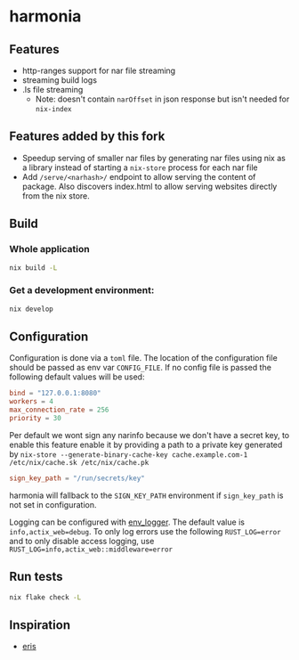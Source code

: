 # harmonia

## Features

- http-ranges support for nar file streaming
- streaming build logs
- .ls file streaming
  - Note: doesn't contain `narOffset` in json response but isn't needed for
    `nix-index`
    
## Features added by this fork

- Speedup serving of smaller nar files by generating nar files using nix as a library instead of starting
  a `nix-store` process for each nar file
- Add `/serve/<narhash>/` endpoint to allow serving the content of package. 
  Also discovers index.html to allow serving websites directly from the nix store.

## Build

### Whole application

```bash
nix build -L
```

### Get a development environment:

``` bash
nix develop
```

## Configuration

Configuration is done via a `toml` file. The location of the configuration file
should be passed as env var `CONFIG_FILE`. If no config file is passed the
following default values will be used:

```toml
bind = "127.0.0.1:8080"
workers = 4
max_connection_rate = 256
priority = 30
```

Per default we wont sign any narinfo because we don't have a secret key, to
enable this feature enable it by providing a path to a private key generated by
`nix-store --generate-binary-cache-key cache.example.com-1 /etc/nix/cache.sk /etc/nix/cache.pk`

```toml
sign_key_path = "/run/secrets/key"
```

harmonia will fallback to the `SIGN_KEY_PATH` environment if `sign_key_path` is not set in configuration.

Logging can be configured with
[env_logger](https://docs.rs/env_logger/latest/env_logger/). The default value
is `info,actix_web=debug`. To only log errors use the following
`RUST_LOG=error` and to only disable access logging, use
`RUST_LOG=info,actix_web::middleware=error`

## Run tests

```bash
nix flake check -L
```


## Inspiration

- [eris](https://github.com/thoughtpolice/eris)

